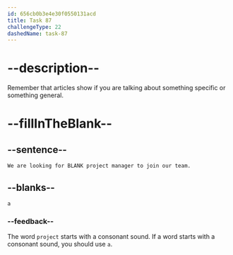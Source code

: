 ```yaml
---
id: 656cb0b3e4e30f0550131acd
title: Task 87
challengeType: 22
dashedName: task-87
---
```


# --description--

Remember that articles show if you are talking about something specific or something general.

# --fillInTheBlank--

## --sentence--

`We are looking for BLANK project manager to join our team.`

## --blanks--

`a`

### --feedback--

The word `project` starts with a consonant sound. If a word starts with a consonant sound, you should use `a`.

